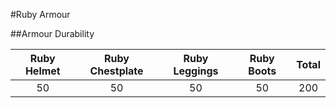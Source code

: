 #Ruby Armour

##Armour Durability

| Ruby Helmet   | Ruby Chestplate  | Ruby Leggings   | Ruby Boots  | Total |
|:-----------------:|:-----------------:|:----------------:|:------------:|:-----:|
| 50 | 50 | 50 | 50 | 200 |
